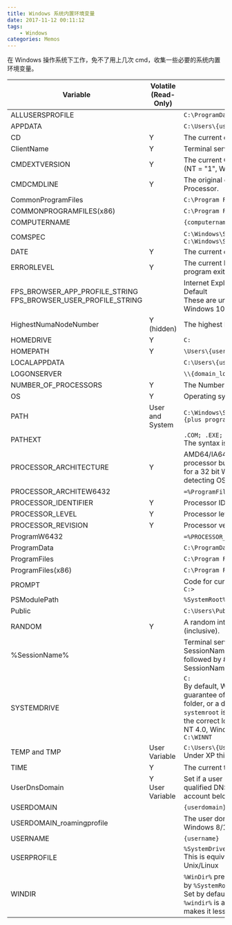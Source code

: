```yaml
---
title: Windows 系统内置环境变量
date: 2017-11-12 00:11:12
tags:
    - Windows
categories: Memos
---
```


在 Windows 操作系统下工作，免不了用上几次 cmd，收集一些必要的系统内置环境变量。

<!-- more -->

Variable                                                            | Volatile <br> (Read-Only) | Default value in Windows <br> (system drive is C: )
--------                                                            | --------                  | --------
ALLUSERSPROFILE                                                     |                           | `C:\ProgramData`
APPDATA                                                             |                           | `C:\Users\{username}\AppData\Roaming`
CD                                                                  | Y                         | The current directory (string).
ClientName                                                          | Y                         | Terminal servers only - the ComputerName of a remote host.
CMDEXTVERSION                                                       | Y                         | The current Command Processor Extensions version number. (NT = "1", Win2000+ = "2".)
CMDCMDLINE                                                          | Y                         | The original command line that invoked the Command Processor.
CommonProgramFiles                                                  |                           | `C:\Program Files\Common Files`
COMMONPROGRAMFILES(x86)                                             |                           | `C:\Program Files (x86)\Common Files`
COMPUTERNAME                                                        |                           | `{computername}`
COMSPEC                                                             |                           | `C:\Windows\System32\cmd.exe` or if running a 32 bit WOW - `C:\Windows\SysWOW64\cmd.exe`
DATE                                                                | Y                         | The current date using same region specific format as DATE.
ERRORLEVEL                                                          | Y                         | The current ERRORLEVEL value, automatically set when a program exits.
FPS_BROWSER_APP_PROFILE_STRING <br> FPS_BROWSER_USER_PROFILE_STRING |                           | Internet Explorer <br> Default <br> These are undocumented variables for the Edge browser in Windows 10.
HighestNumaNodeNumber                                               | Y (hidden)                | The highest NUMA node number on this computer.
HOMEDRIVE                                                           | Y                         | `C:`
HOMEPATH                                                            | Y                         | `\Users\{username}`
LOCALAPPDATA                                                        |                           | `C:\Users\{username}\AppData\Local`
LOGONSERVER                                                         |                           | `\\{domain_logon_server}`
NUMBER_OF_PROCESSORS                                                | Y                         | The Number of processors running on the machine.
OS                                                                  | Y                         | Operating system on the user's workstation.
PATH                                                                | User and System           | `C:\Windows\System32\;C:\Windows\;C:\Windows\System32\Wbem;{plus program paths}`
PATHEXT                                                             |                           | `.COM; .EXE; .BAT; .CMD; .VBS; .VBE; .JS ; .WSF; .WSH; .MSC` <br> The syntax is like the PATH variable - semicolon separators.
PROCESSOR_ARCHITECTURE                                              | Y                         | AMD64/IA64/x86 This doesn't tell you the architecture of the processor but only of the current process, so it returns "x86" for a 32 bit WOW process running on 64 bit Windows. See detecting OS 32/64 bit
PROCESSOR_ARCHITEW6432                                              |                           | `=%ProgramFiles%` (only available on 64 bit systems)
PROCESSOR_IDENTIFIER                                                | Y                         | Processor ID of the user's workstation.
PROCESSOR_LEVEL                                                     | Y                         | Processor level of the user's workstation.
PROCESSOR_REVISION                                                  | Y                         | Processor version of the user's workstation.
ProgramW6432                                                        |                           | `=%PROCESSOR_ARCHITECTURE%` (only available on 64 bit systems)
ProgramData                                                         |                           | `C:\ProgramData`
ProgramFiles                                                        |                           | `C:\Program Files or C:\Program Files (x86)`
ProgramFiles(x86)                                                   |                           | `C:\Program Files (x86)`
PROMPT                                                              |                           | Code for current command prompt format,usually `$P$G` <br> `C:>`
PSModulePath                                                        |                           | `%SystemRoot%\system32\WindowsPowerShell\v1.0\Modules\ `
Public                                                              |                           | `C:\Users\Public`
RANDOM                                                              | Y                         | A random integer number, anything from 0 to 32,767 (inclusive).
%SessionName%                                                       |                           | Terminal servers only - for a terminal server session, SessionName is a combination of the connection name, followed by #SessionNumber. For a console session, SessionName returns "Console".
SYSTEMDRIVE                                                         |                           | `C:` <br> By default, Windows is installed to `C:\Windows` but there's no guarantee of that, Windows can be installed to a different folder, or a different drive letter. <br> `systemroot` is a read-only system variable that will resolve to the correct location. <br> NT 4.0, Windows 2000 and Windows NT 3.1 default to `C:\WINNT`
TEMP and TMP                                                        | User Variable             | `C:\Users\{Username}\AppData\Local\Temp` <br> Under XP this was `\{username}\Local Settings\Temp`
TIME                                                                | Y                         | The current time using same format as TIME.
UserDnsDomain                                                       | Y <br> User Variable      | Set if a user is a logged on to a domain and returns the fully qualified DNS domain that the currently logged on user's account belongs to.
USERDOMAIN                                                          |                           | `{userdomain}`
USERDOMAIN_roamingprofile                                           |                           | The user domain for RDS or standard roaming profile paths. Windows 8/10/2012 (or Windows 7/2008 with Q2664408)
USERNAME                                                            |                           | `{username}`
USERPROFILE                                                         |                           | `%SystemDrive%\Users\{username}` <br> This is equivalent to the `$HOME` environment variable in Unix/Linux
WINDIR                                                              |                           | `%WinDir%` pre-dates Windows NT and seems to be superseded by `%SystemRoot%` <br> Set by default as `windir=%SystemRoot%` <br> `%windir%` is a regular variable and can be changed, which makes it less robust than %systemroot%
